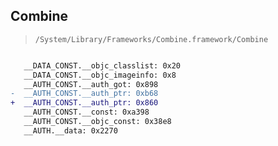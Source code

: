 ## Combine

> `/System/Library/Frameworks/Combine.framework/Combine`

```diff

   __DATA_CONST.__objc_classlist: 0x20
   __DATA_CONST.__objc_imageinfo: 0x8
   __AUTH_CONST.__auth_got: 0x898
-  __AUTH_CONST.__auth_ptr: 0xb68
+  __AUTH_CONST.__auth_ptr: 0x860
   __AUTH_CONST.__const: 0xa398
   __AUTH_CONST.__objc_const: 0x38e8
   __AUTH.__data: 0x2270

```
